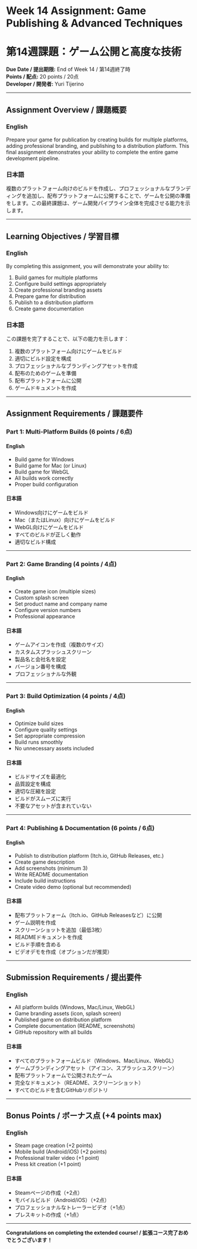 # Week 14 Assignment: Game Publishing & Advanced Techniques
# 第14週課題：ゲーム公開と高度な技術

**Due Date / 提出期限:** End of Week 14 / 第14週終了時  
**Points / 配点:** 20 points / 20点  
**Developer / 開発者:** Yuri Tijerino

---

## Assignment Overview / 課題概要

### English
Prepare your game for publication by creating builds for multiple platforms, adding professional branding, and publishing to a distribution platform. This final assignment demonstrates your ability to complete the entire game development pipeline.

### 日本語
複数のプラットフォーム向けのビルドを作成し、プロフェッショナルなブランディングを追加し、配布プラットフォームに公開することで、ゲームを公開の準備をします。この最終課題は、ゲーム開発パイプライン全体を完成させる能力を示します。

---

## Learning Objectives / 学習目標

### English
By completing this assignment, you will demonstrate your ability to:
1. Build games for multiple platforms
2. Configure build settings appropriately
3. Create professional branding assets
4. Prepare game for distribution
5. Publish to a distribution platform
6. Create game documentation

### 日本語
この課題を完了することで、以下の能力を示します：
1. 複数のプラットフォーム向けにゲームをビルド
2. 適切にビルド設定を構成
3. プロフェッショナルなブランディングアセットを作成
4. 配布のためのゲームを準備
5. 配布プラットフォームに公開
6. ゲームドキュメントを作成

---

## Assignment Requirements / 課題要件

### Part 1: Multi-Platform Builds (6 points / 6点)

#### English
- Build game for Windows
- Build game for Mac (or Linux)
- Build game for WebGL
- All builds work correctly
- Proper build configuration

#### 日本語
- Windows向けにゲームをビルド
- Mac（またはLinux）向けにゲームをビルド
- WebGL向けにゲームをビルド
- すべてのビルドが正しく動作
- 適切なビルド構成

---

### Part 2: Game Branding (4 points / 4点)

#### English
- Create game icon (multiple sizes)
- Custom splash screen
- Set product name and company name
- Configure version numbers
- Professional appearance

#### 日本語
- ゲームアイコンを作成（複数のサイズ）
- カスタムスプラッシュスクリーン
- 製品名と会社名を設定
- バージョン番号を構成
- プロフェッショナルな外観

---

### Part 3: Build Optimization (4 points / 4点)

#### English
- Optimize build sizes
- Configure quality settings
- Set appropriate compression
- Build runs smoothly
- No unnecessary assets included

#### 日本語
- ビルドサイズを最適化
- 品質設定を構成
- 適切な圧縮を設定
- ビルドがスムーズに実行
- 不要なアセットが含まれていない

---

### Part 4: Publishing & Documentation (6 points / 6点)

#### English
- Publish to distribution platform (Itch.io, GitHub Releases, etc.)
- Create game description
- Add screenshots (minimum 3)
- Write README documentation
- Include build instructions
- Create video demo (optional but recommended)

#### 日本語
- 配布プラットフォーム（Itch.io、GitHub Releasesなど）に公開
- ゲーム説明を作成
- スクリーンショットを追加（最低3枚）
- READMEドキュメントを作成
- ビルド手順を含める
- ビデオデモを作成（オプションだが推奨）

---

## Submission Requirements / 提出要件

### English
- All platform builds (Windows, Mac/Linux, WebGL)
- Game branding assets (icon, splash screen)
- Published game on distribution platform
- Complete documentation (README, screenshots)
- GitHub repository with all builds

#### 日本語
- すべてのプラットフォームビルド（Windows、Mac/Linux、WebGL）
- ゲームブランディングアセット（アイコン、スプラッシュスクリーン）
- 配布プラットフォームで公開されたゲーム
- 完全なドキュメント（README、スクリーンショット）
- すべてのビルドを含むGitHubリポジトリ

---

## Bonus Points / ボーナス点 (+4 points max)

### English
- Steam page creation (+2 points)
- Mobile build (Android/iOS) (+2 points)
- Professional trailer video (+1 point)
- Press kit creation (+1 point)

#### 日本語
- Steamページの作成（+2点）
- モバイルビルド（Android/iOS）（+2点）
- プロフェッショナルなトレーラービデオ（+1点）
- プレスキットの作成（+1点）

---

**Congratulations on completing the extended course! / 拡張コース完了おめでとうございます！**

